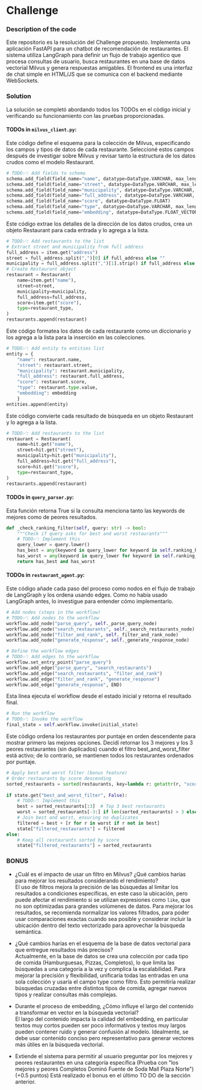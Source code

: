 # Challenge

### Description of the code

Este repositorio es la resolución del Challenge propuesto. Implementa una aplicación FastAPI para un chatbot de recomendación de restaurantes. El sistema utiliza LangGraph para definir un flujo de trabajo agentico que procesa consultas de usuario, busca restaurantes en una base de datos vectorial Milvus y genera respuestas amigables. El frontend es una interfaz de chat simple en HTML/JS que se comunica con el backend mediante WebSockets.

### Solution

La solución se completó abordando todos los TODOs en el código inicial y verificando su funcionamiento con las pruebas proporcionadas.

#### TODOs in ```milvus_client.py```:

Este código define el esquema para la colección de Milvus, especificando los campos y tipos de datos de cada restaurante. Seleccioné estos campos después de investigar sobre Milvus y revisar tanto la estructura de los datos crudos como el modelo Restaurant.
```python
# TODO✅: Add fields to schema
schema.add_field(field_name="name", datatype=DataType.VARCHAR, max_length=256)
schema.add_field(field_name="street", datatype=DataType.VARCHAR, max_length=512)
schema.add_field(field_name="municipality", datatype=DataType.VARCHAR, max_length=256)
schema.add_field(field_name="full_address", datatype=DataType.VARCHAR, max_length=512)
schema.add_field(field_name="score", datatype=DataType.FLOAT)
schema.add_field(field_name="type", datatype=DataType.VARCHAR, max_length=64)
schema.add_field(field_name="embedding", datatype=DataType.FLOAT_VECTOR, dim=self.dimension)
```

Este código extrae los detalles de la dirección de los datos crudos, crea un objeto Restaurant para cada entrada y lo agrega a la lista.
```python
# TODO✅: Add restaurants to the list
# Extract street and municipality from full address
full_address = item.get("address")
street = full_address.split(",")[0] if full_address else ""
municipality = full_address.split(",")[1].strip() if full_address else ""
# Create Restaurant object
restaurant = Restaurant(
    name=item.get("name"),
    street=street,
    municipality=municipality,
    full_address=full_address,
    score=item.get("score"),
    type=restaurant_type,
)
restaurants.append(restaurant)
```

Este código formatea los datos de cada restaurante como un diccionario y los agrega a la lista para la inserción en las colecciones.
```python
# TODO✅: Add entity to entities list
entity = {
    "name": restaurant.name,
    "street": restaurant.street,
    "municipality": restaurant.municipality,
    "full_address": restaurant.full_address,
    "score": restaurant.score,
    "type": restaurant.type.value,
    "embedding": embedding
    }
entities.append(entity)
```

Este código convierte cada resultado de búsqueda en un objeto Restaurant y lo agrega a la lista.
```python
# TODO✅: Add restaurants to the list
restaurant = Restaurant(
    name=hit.get("name"),
    street=hit.get("street"),
    municipality=hit.get("municipality"),
    full_address=hit.get("full_address"),
    score=hit.get("score"),
    type=restaurant_type,
)
restaurants.append(restaurant)
```

#### TODOs in ```query_parser.py```:
 
Esta función retorna True si la consulta menciona tanto las keywords de mejores como de peores resultados.

```python
def _check_ranking_filter(self, query: str) -> bool:
    """Check if query asks for best and worst restaurants"""
    # TODO✅: Implement this
    query_lower = query.lower()
    has_best = any(keyword in query_lower for keyword in self.ranking_keywords['best'])
    has_worst = any(keyword in query_lower for keyword in self.ranking_keywords['worst'])
    return has_best and has_worst
```

#### TODOs in ```restaurant_agent.py```:

Este código añade cada paso del proceso como nodos en el flujo de trabajo de LangGraph y los ordena usando edges. Como no había usado LangGraph antes, lo investigue para entender cómo implementarlo.

```python 
# Add nodes (steps in the workflow)
# TODO✅: Add nodes to the workflow
workflow.add_node("parse_query", self._parse_query_node)
workflow.add_node("search_restaurants", self._search_restaurants_node)
workflow.add_node("filter_and_rank", self._filter_and_rank_node)
workflow.add_node("generate_response", self._generate_response_node)

# Define the workflow edges
# TODO✅: Add edges to the workflow
workflow.set_entry_point("parse_query")
workflow.add_edge("parse_query", "search_restaurants")
workflow.add_edge("search_restaurants", "filter_and_rank")
workflow.add_edge("filter_and_rank", "generate_response")
workflow.add_edge("generate_response", END) 
```

Esta línea ejecuta el workflow desde el estado inicial y retorna el resultado final.
```python
# Run the workflow
# TODO✅: Invoke the workflow
final_state = self.workflow.invoke(initial_state)
```

Este código ordena los restaurantes por puntaje en orden descendente para mostrar primero las mejores opciones. Decidí retornar los 3 mejores y los 3 peores restaurantes (sin duplicados) cuando el filtro best_and_worst_filter está activo; de lo contrario, se mantienen todos los restaurantes ordenados por puntaje.

```python
# Apply best and worst filter (bonus feature)
# Order restaurants by score descending
sorted_restaurants = sorted(restaurants, key=lambda r: getattr(r, "score", 0) or 0, reverse=True)
            
if state.get("best_and_worst_filter", False):
    # TODO✅: Implement this
    best = sorted_restaurants[:3]  # Top 3 best restaurants
    worst = sorted_restaurants[-3:] if len(sorted_restaurants) > 3 else [] # Top 3 worst restaurants
    # Join best and worst, ensuring no duplicates
    filtered = best + [r for r in worst if r not in best]
    state["filtered_restaurants"] = filtered
else:
    # Keep all restaurants sorted by score
    state["filtered_restaurants"] = sorted_restaurants

```

### BONUS
- ¿Cuál es el impacto de usar un filtro en Milvus? ¿Qué cambios harías para mejorar los resultados considerando el rendimiento? \
El uso de filtros mejora la precisión de las búsquedas al limitar los resultados a condiciones específicas, en este caso la ubicación, pero puede afectar el rendimiento si se utilizan expresiones como ```like```, que no son optimizadas para grandes volúmenes de datos. Para mejorar los resultados, se recomienda normalizar los valores filtrados, para poder usar comparaciones exactas cuando sea posible y considerar incluir la ubicación dentro del texto vectorizado para aprovechar la búsqueda semántica.

- ¿Qué cambios harías en el esquema de la base de datos vectorial para que entregue resultados más precisos?\
Actualmente, en la base de datos se crea una colección por cada tipo de comida (Hamburguesas, Pizzas, Completos), lo que limita las búsquedas a una categoría a la vez y complica la escalabilidad. Para mejorar la precisión y flexibilidad, unificaría todas las entradas en una sola colección y usaría el campo type como filtro. Esto permitiría realizar búsquedas cruzadas entre distintos tipos de comida, agregar nuevos tipos y realizar consultas más complejas.

- Durante el proceso de embedding, ¿Cómo influye el largo del contenido a transformar en vector en la búsqueda vectorial? \
El largo del contenido impacta la calidad del embedding, en particular textos muy cortos pueden ser poco informativos y textos muy largos pueden contener ruido y generar confusión al modelo. Idealmente, se debe usar contenido conciso pero representativo para generar vectores más útiles en la búsqueda vectorial.

- Extiende el sistema para permitir al usuario preguntar por los mejores y peores restaurantes en una categoría específica (Prueba con "los mejores y peores Completos Dominó Fuente de Soda Mall Plaza Norte") (+0.5 puntos)
Está realizado el bonus en el último TO DO de la sección anterior.

